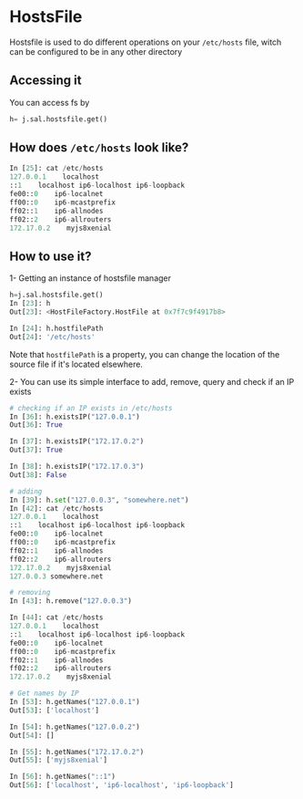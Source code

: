 # HostsFile

Hostsfile is used to do different operations on your `/etc/hosts` file, witch can be configured to be in any other directory

## Accessing it

You can access fs by

```python
h= j.sal.hostsfile.get()
```

## How does `/etc/hosts` look like?

```python
In [25]: cat /etc/hosts
127.0.0.1    localhost
::1    localhost ip6-localhost ip6-loopback
fe00::0    ip6-localnet
ff00::0    ip6-mcastprefix
ff02::1    ip6-allnodes
ff02::2    ip6-allrouters
172.17.0.2    myjs8xenial
```

## How to use it?

1- Getting an instance of hostsfile manager

```python
h=j.sal.hostsfile.get()
In [23]: h
Out[23]: <HostFileFactory.HostFile at 0x7f7c9f4917b8>

In [24]: h.hostfilePath
Out[24]: '/etc/hosts'
```

Note that `hostfilePath` is a property, you can change the location of the source file if it's located elsewhere.

2- You can use its simple interface to add, remove, query and check if an IP exists

```python
# checking if an IP exists in /etc/hosts
In [36]: h.existsIP("127.0.0.1")
Out[36]: True

In [37]: h.existsIP("172.17.0.2")
Out[37]: True

In [38]: h.existsIP("172.17.0.3")
Out[38]: False

# adding
In [39]: h.set("127.0.0.3", "somewhere.net")
In [42]: cat /etc/hosts
127.0.0.1    localhost
::1    localhost ip6-localhost ip6-loopback
fe00::0    ip6-localnet
ff00::0    ip6-mcastprefix
ff02::1    ip6-allnodes
ff02::2    ip6-allrouters
172.17.0.2    myjs8xenial
127.0.0.3 somewhere.net

# removing
In [43]: h.remove("127.0.0.3")

In [44]: cat /etc/hosts
127.0.0.1    localhost
::1    localhost ip6-localhost ip6-loopback
fe00::0    ip6-localnet
ff00::0    ip6-mcastprefix
ff02::1    ip6-allnodes
ff02::2    ip6-allrouters
172.17.0.2    myjs8xenial

# Get names by IP
In [53]: h.getNames("127.0.0.1")
Out[53]: ['localhost']

In [54]: h.getNames("127.0.0.2")
Out[54]: []

In [55]: h.getNames("172.17.0.2")
Out[55]: ['myjs8xenial']

In [56]: h.getNames("::1")
Out[56]: ['localhost', 'ip6-localhost', 'ip6-loopback']
```
